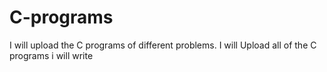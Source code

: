 # C-programs
I will upload the C programs  of different problems.
I will Upload all of the C programs i will write 